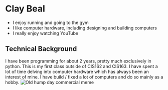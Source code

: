 # Clay Beal
* I enjoy running and going to the gym
* I like computer hardware, including designing and building computers
* I really enjoy watching YouTube
## Technical Background
I have been programming for about 2 years, pretty much exclusively in python. This is my 
first class outside of CIS162 and CIS163. I have spent a lot of time delving into 
computer hardware which has always been an interest of mine. I have build / fixed a 
lot of computers and do so mainly as a hobby.
![Old hump day commercial 
meme](https://thumbor.bigedition.com/funny-wednesday-memes/nO91tIo6E-oZ4LMYTyHvwbaW5OA=/41x0:961x690/800x0/filters:quality(80)/granite-web-prod/5b/1f/5b1f8c9141f54b7184b5b26a1e568d01.jpg)
